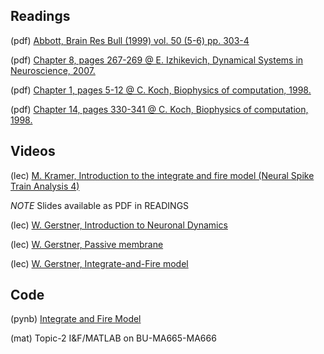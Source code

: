 ## Readings

(pdf) [Abbott, Brain Res Bull (1999) vol. 50 (5-6) pp. 303-4](https://github.com/Mark-Kramer/BU-MA665-MA666/blob/master/Week-2%20I%26F/Readings/Abbott%20Brain%20Res%20Bull%201999.pdf)

(pdf) [Chapter 8, pages 267-269 @ E. Izhikevich, Dynamical Systems in Neuroscience, 2007.](https://github.com/Mark-Kramer/BU-MA665-MA666/blob/master/Week-2%20I%26F/Readings/Izhikevich%20Chapter%208.pdf)

(pdf)	[Chapter 1, pages 5-12 @ C. Koch, Biophysics of computation, 1998.](https://github.com/Mark-Kramer/BU-MA665-MA666/blob/master/Week-2%20I%26F/Readings/Koch%20Chapter%201.pdf)

(pdf)	[Chapter 14, pages 330-341 @ C. Koch, Biophysics of computation, 1998.](https://github.com/Mark-Kramer/BU-MA665-MA666/blob/master/Week-2%20I%26F/Readings/Koch%20Chapter%2014.pdf)

## Videos

(lec) <a href="https://www.samsi.info/news-and-media/27-jul-drs-m-kramer-and-u-eden-samsi/">M. Kramer, Introduction to the integrate and fire model (Neural Spike Train Analysis 4)</a>

*NOTE* Slides available as PDF in READINGS

(lec) [W. Gerstner, Introduction to Neuronal Dynamics](https://youtu.be/uE9_1b4gE3A)

(lec) [W. Gerstner, Passive membrane](https://youtu.be/l3hvrx33lZc)

(lec) [W. Gerstner, Integrate-and-Fire model](https://youtu.be/gU9UzFeg8f4)

## Code

(pynb) [Integrate and Fire Model](https://github.com/Mark-Kramer/Case-Studies-Python/blob/master/beta%20versions/Integrate%20and%20Fire%20Model/LIF.ipynb)

(mat)  Topic-2 I&F/MATLAB on BU-MA665-MA666
